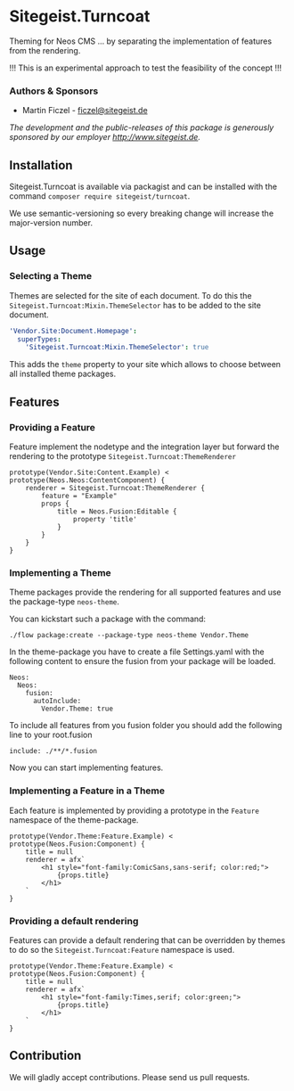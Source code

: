 # Sitegeist.Turncoat

Theming for Neos CMS ... by separating the implementation of features from the rendering.

!!! This is an experimental approach to test the feasibility of the concept !!! 

### Authors & Sponsors

* Martin Ficzel - ficzel@sitegeist.de

*The development and the public-releases of this package is generously sponsored
by our employer http://www.sitegeist.de.*

## Installation

Sitegeist.Turncoat is available via packagist and can be installed with the command `composer require sitegeist/turncoat`.

We use semantic-versioning so every breaking change will increase the major-version number.

## Usage

### Selecting a Theme

Themes are selected for the site of each document. To do this the 
`Sitegeist.Turncoat:Mixin.ThemeSelector` has to be added to the site document.

```yaml
'Vendor.Site:Document.Homepage':
  superTypes:
    'Sitegeist.Turncoat:Mixin.ThemeSelector': true
```

This adds the `theme` property to your site which allows to choose between all
installed theme packages.

## Features 

### Providing a Feature

Feature implement the nodetype and the integration layer but forward the rendering 
to the prototype `Sitegeist.Turncoat:ThemeRenderer` 

```
prototype(Vendor.Site:Content.Example) < prototype(Neos.Neos:ContentComponent) {
    renderer = Sitegeist.Turncoat:ThemeRenderer {
        feature = "Example"
        props {
            title = Neos.Fusion:Editable {
                property 'title'
            }
        }   
    }
}
```

### Implementing a Theme

Theme packages provide the rendering for all supported features and use the package-type `neos-theme`.

You can kickstart such a package with the command:
```
./flow package:create --package-type neos-theme Vendor.Theme
``` 

In the theme-package you have to create a file Settings.yaml with the following content
to ensure the fusion from your package will be loaded.

```
Neos:
  Neos:
    fusion:
      autoInclude:
        Vendor.Theme: true
```

To include all features from you fusion folder you should add the following line to your root.fusion

```neosfusion
include: ./**/*.fusion
```

Now you can start implementing features.

### Implementing a Feature in a Theme

Each feature is implemented by providing a prototype in the `Feature` namespace
of the theme-package.

```neosfusion
prototype(Vendor.Theme:Feature.Example) < prototype(Neos.Fusion:Component) {
    title = null    
    renderer = afx`
        <h1 style="font-family:ComicSans,sans-serif; color:red;">
            {props.title}
        </h1> 
    `
}
```

### Providing a default rendering

Features can provide a default rendering that can be overridden by themes
to do so the `Sitegeist.Turncoat:Feature` namespace is used.

```neosfusion
prototype(Vendor.Theme:Feature.Example) < prototype(Neos.Fusion:Component) {
    title = null    
    renderer = afx`
        <h1 style="font-family:Times,serif; color:green;">
            {props.title}
        </h1> 
    `
}
```

## Contribution

We will gladly accept contributions. Please send us pull requests.
